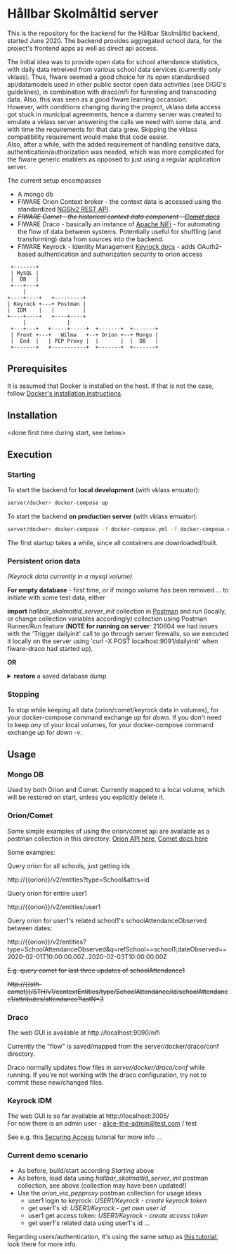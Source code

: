 # Hållbar Skolmåltid server

This is the repository for the backend for the Hållbar Skolmåltid backend, started June 2020. The backend provides aggregated school data, for the project's frontend apps as well as direct api access.

The initial idea was to provide open data for school attendance statistics, with daily data retreived from various school data services (currently only vklass). Thus, fiware seemed a good choice for its open standardised api/datamodels used in other public sector open data activities (see DIGG's guidelines), in combination with draco/nifi for funneling and transcoding data. Also, this was seen as a good fiware learning occassion.  
However, with conditions changing during the project, vklass data access got stuck in municipal agreements, hence a dummy server was created to emulate a vklass server answering the calls we need with some data, and with time the requirements for that data grew. Skipping the vklass compatibility requirement would make that code easier.  
Also, after a while, with the added requirement of handling sensitive data, authentication/authorization was needed, which was more complicated for the fiware generic enablers as opposed to just using a regular application server.


The current setup encompasses
* A mongo db
* FIWARE Orion Context broker - the context data is accessed using the standardized [NGSIv2 REST API](https://telefonicaid.github.io/fiware-orion/api/v2/stable/).
*  ~~*FIWARE Comet - the historical context data component - [Comet docs](https://fiware-sth-comet.readthedocs.io/)*~~
* FIWARE Draco - basically an instance of [Apache NiFi](https://en.wikipedia.org/wiki/Apache_NiFi) - for automating the flow of data between systems. Potentially useful for shuffling (and transforming)  data from sources into the backend.
* FIWARE Keyrock - Identity Management [Keyrock docs](https://fiware-idm.readthedocs.io/) - adds OAuth2-based authentication and authorization security to orion access

<!-- language: lang-none -->

     +-------+
     | MySQL |
     |  DB   |
     +---+---+
         |
    +----+----+   +---------+
    | Keyrock +---+ Postman |
    |  IDM    |   |         |
    +----+----+   +----+----+
         |             |
     +---+---+   +-----+-----+  +-------+  +-------+
     | Front +---+   Wilma   +--+ Orion +--+ Mongo |
     |  End  |   | PEP Proxy |  |       |  |  DB   |
     +-------+   +-----------+  +-------+  +-------+


## Prerequisites

It is assumed that Docker is installed on the host.
If that is not the case, follow [Docker's installation instructions](https://docs.docker.com/install/).

## Installation

<done first time during start, see below>

## Execution

### Starting
To start the backend for **local development** (with vklass emuator):

```bash
server/docker> docker-compose up
```

To start the backend **on production server** (with vklass emuator):

```bash
server/docker> docker-compose -f docker-compose.yml -f docker-compose.server.yml up
```

The first startup takes a while, since all containers are downloaded/built.

### Persistent orion data
*(Keyrock data currently in a mysql volume)*

**For empty database** - first time, or if mongo volume has been removed ... to initiate with some test data, either

**import** *hallbar_skolmaltid_server_init* collection in [Postman](https://www.postman.com/) and run (locally, or change collection variables accordingly) collection using Postman Runner/Run feature (**NOTE for running on server**: 210604 we had issues with the 'Trigger dailyinit' call to go through server firewalls, so we executed it locally on the server using 'curl -X POST localhost:9091/dailyinit' when fiware-draco had started up).

**OR**

<details style="background-color=grey">
  <summary> <b>restore</b> a saved database dump</summary>
  
  #### Restore
  Copy to container:

      server/docker> docker cp ../200618_rise_mongo.tar.gz db-mongo:/dump.tar.gz

  Uncompress:

      server/docker> docker exec db-mongo tar -xvzf dump.tar.gz

  Restore:

      server/docker> docker exec -it db-mongo mongorestore /dump

  #### Save
  Dump:

      server/docker> docker exec -it db-mongo mongodump --host localhost --port 27017 -o dump

  Compress:

      server/docker> docker exec -it db-mongo tar -zcvf 200618_rise_mongo.tar.gz dump

  Copy to host

      server/docker> docker cp db-mongo:/200618_rise_mongo.tar.gz ../

---
</details>

### Stopping
To stop while keeping all data (orion/comet/keyrock data in volumes), for your docker-compose command exchange _up_ for _down_.
If you don't need to keep _any_ of your local volumes, for your docker-compose command exchange _up_ for _down -v_.

## Usage

### Mongo DB
Used by both Orion and Comet.
Currently mapped to a local volume, which will be restored on start, unless you explicitly delete it.

### Orion/Comet
Some simple examples of using the orion/comet api are available as a postman collection in this directory.
[Orion API here](https://telefonicaid.github.io/fiware-orion/api/v2/stable/), [Comet docs here](https://fiware-sth-comet.readthedocs.io/en/latest/)

Some examples:

Query orion for all schools, just getting ids

  http://{{orion}}/v2/entities?type=School&attrs=id

Query orion for entire user1

  http://{{orion}}/v2/entities/user1
  
Query orion for user1's related school1's schoolAttendanceObserved between dates:

  http://{{orion}}/v2/entities?type=SchoolAttendanceObserved&q=refSchool==school1;dateObserved==2020-02-01T10:00:00.00Z..2020-02-03T10:00:00.00Z

~~E.g. query comet for last three updates of schoolAttendance1~~

  ~~http://{{sth-comet}}/STH/v1/contextEntities/type/SchoolAttendance/id/schoolAttendance1/attributes/attendance?lastN=3~~

### Draco
The web GUI is available at http://localhost:9090/nifi

Currently the "flow" is saved/mapped from the server/docker/draco/conf directory.

Draco normally updates flow files in *server/docker/draco/conf* while running. If you're not working with the draco configuration, try not to commit these new/changed files.

### Keyrock IDM
The web GUI is so far available at http://localhost:3005/<br>
For now there is an admin user - alice-the-admin@test.com / test

See e.g. this [Securing Access](https://fiware-tutorials.readthedocs.io/en/latest/securing-access) tutorial for more info ...

### Current demo scenario
* As before, build/start according _Starting_ above
* As before, load data using _hallbar_skolmaltid_server_init_ postman collection, see above (collection may have been updated!)
* Use the _orion_via_pepproxy_ postman collection for usage ideas
  - user1 login to keyrock: _USER1/Keyrock - create keyrock token_
  - get user1's id: _USER1/Keyrock - get own user id_
  - user1 get access token: _USER1/Keyrock - create access token_
  - get user1's related data using user1's id ...

Regarding users/authentication, it's using the same setup as [this tutorial](https://github.com/FIWARE/tutorials.PEP-Proxy#securing-the-orion-context-broker), look there for more info.
